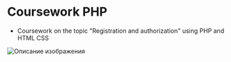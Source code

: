 # Coursework PHP

- Coursework on the topic "Registration and authorization" using PHP and HTML CSS

<image src="Screenshots/Screenshoy_46.png" alt="Описание изображения">


